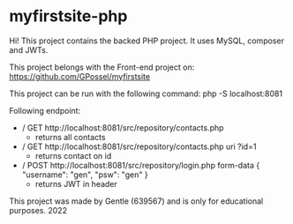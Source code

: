 # myfirstsite-php

Hi! This project contains the backed PHP project. 
It uses MySQL, composer and JWTs. 

This project belongs with the Front-end project on:
https://github.com/GPossel/myfirstsite

This project can be run with the following command:
php -S localhost:8081

Following endpoint: 
  - / GET http://localhost:8081/src/repository/contacts.php
      - returns all contacts
  - / GET http://localhost:8081/src/repository/contacts.php uri ?id=1
      - returns contact on id
  - / POST http://localhost:8081/src/repository/login.php form-data { "username": "gen", "psw": "gen" }
      - returns JWT in header

This project was made by Gentle (639567) and is only for educational purposes. 2022
